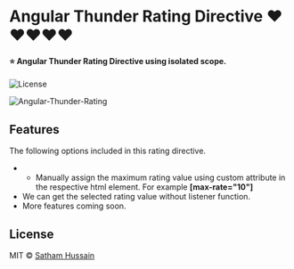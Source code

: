# Angular Thunder Rating Directive ❤❤❤❤❤
#### ⭐ Angular Thunder Rating Directive using isolated scope.

![License](https://img.shields.io/npm/l/angular-star-rating.svg)

![Angular-Thunder-Rating](https://image.ibb.co/iwefDG/1509882284848.png)

## Features
The following options included in this rating directive.
- * Manually assign the maximum rating value using custom attribute in the respective html element. For example **[max-rate="10"]**
- We can get the selected rating value without listener function.
- More features coming soon.

## License

MIT © [Satham Hussain](sathamfxec@gmail.com)
